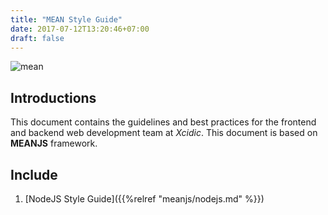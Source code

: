 ```yaml
---
title: "MEAN Style Guide"
date: 2017-07-12T13:20:46+07:00
draft: false
---
```


![mean](http://i.imgur.com/7j43Fzf.jpg)

## Introductions

This document contains the guidelines and best practices for the frontend and backend web development team at *Xcidic*. This document is based on **MEANJS** framework.

## Include
1. [NodeJS Style Guide]({{%relref "meanjs/nodejs.md" %}})
